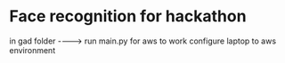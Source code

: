 # Face recognition for hackathon


in gad folder ----> run main.py
for aws to work configure laptop to aws environment

